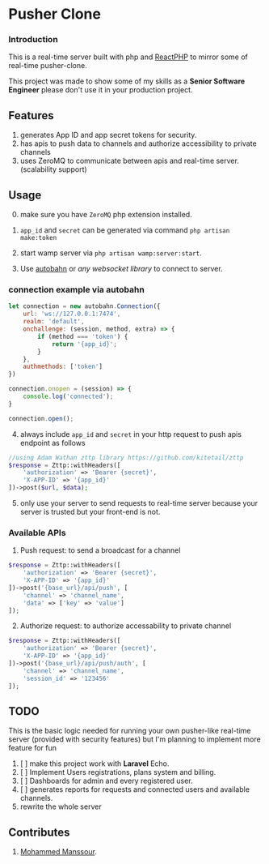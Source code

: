 # Pusher Clone

### Introduction
This is a real-time server built with php and [ReactPHP](https://reactphp.org/) to mirror some of real-time pusher-clone.

This project was made to show some of my skills as a **Senior Software Engineer** please don't use it in your production project.

## Features
1. generates App ID and app secret tokens for security.
2. has apis to push data to channels and authorize accessibility to private channels
3. uses ZeroMQ to communicate between apis and real-time server. (scalability support)

## Usage
0. make sure you have `ZeroMQ` php extension installed.
1. `app_id` and `secret` can be generated via command `php artisan make:token`

2. start wamp server via `php artisan wamp:server:start`.

2. Use [autobahn](https://github.com/crossbario/autobahn-js) or *any websocket library* to connect to server.
### connection example via autobahn
```js
let connection = new autobahn.Connection({
    url: 'ws://127.0.0.1:7474',
    realm: 'default',
    onchallenge: (session, method, extra) => {
        if (method === 'token') {
            return '{app_id}';
        }
    },
    authmethods: ['token']
})

connection.onopen = (session) => {
    console.log('connected');
}

connection.open();
```

4. always include `app_id` and `secret` in your http request to push apis endpoint as follows
```php
//using Adam Wathan zttp library https://github.com/kitetail/zttp
$response = Zttp::withHeaders([
    'authorization' => 'Bearer {secret}',
    'X-APP-ID' => '{app_id}'
])->post($url, $data);
```
5. only use your server to send requests to real-time server because your server is trusted but your front-end is not.

### Available APIs
1. Push request: to send a broadcast for a channel
```php
$response = Zttp::withHeaders([
    'authorization' => 'Bearer {secret}',
    'X-APP-ID' => '{app_id}'
])->post('{base_url}/api/push', [
    'channel' => 'channel_name',
    'data' => ['key' => 'value']
]);
```
2. Authorize request: to authorize accessability to private channel
```php
$response = Zttp::withHeaders([
    'authorization' => 'Bearer {secret}',
    'X-APP-ID' => '{app_id}'
])->post('{base_url}/api/push/auth', [
    'channel' => 'channel_name',
    'session_id' => '123456'
]);
```

## TODO
This is the basic logic needed for running your own pusher-like real-time server (provided with security features) but I'm planning to implement more feature for fun

1. [ ] make this project work with **Laravel** Echo.
1. [ ] Implement Users registrations, plans system and billing.
2. [ ] Dashboards for admin and every registered user.
3. [ ] generates reports for requests and connected users and available channels.
4. rewrite the whole server

## Contributes
1. [Mohammed Manssour](https://mohammedmanssour.me).